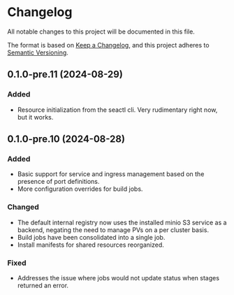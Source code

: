 # Changelog

All notable changes to this project will be documented in this file.

The format is based on [Keep a Changelog](https://keepachangelog.com/en/1.0.0/),
and this project adheres to [Semantic Versioning](https://semver.org/spec/v2.0.0.html).

## 0.1.0-pre.11 (2024-08-29)

### Added
* Resource initialization from the seactl cli.  Very rudimentary right now, but it works.

## 0.1.0-pre.10 (2024-08-28)

### Added
* Basic support for service and ingress management based on the presence of port definitions.
* More configuration overrides for build jobs.

### Changed
* The default internal registry now uses the installed minio S3 service as a backend, negating the need to manage PVs on a per cluster basis.
* Build jobs have been consolidated into a single job.
* Install manifests for shared resources reorganized.

### Fixed
* Addresses the issue where jobs would not update status when stages returned an error.
